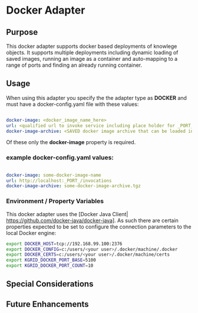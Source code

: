 # Docker Adapter

## Purpose
This docker adapter supports docker based deployments of knowlege objects. It supports multiple deployments including dynamic loading of saved images, running an image as a container and auto-mapping to a range of ports and finding an already running container.


## Usage
When using this adapter you specify the the adapter type as **DOCKER** and must have a docker-config.yaml file with these values:

``` yaml

docker-image: <docker_image_name_here>
url: <qualified url to invoke service including place holder for _PORT_>
docker-image-archive: <SAVED docker image archive that can be loaded into the local docker repository>
```

Of these only the **docker-image** property is required.

### example docker-config.yaml values:

``` yaml

docker-image: some-docker-image-name
url: http://localhost:_PORT_/invocations
docker-image-archive: some-docker-image-archive.tgz

```

### Environment / Property Variables
This docker adapter uses the [Docker Java Client| https://github.com/docker-java/docker-java]. As such there are certain properties expected to be set to configure the connection parameters to the local Docker engine:

``` sh
export DOCKER_HOST=tcp://192.168.99.100:2376
export DOCKER_CONFIG=c:/users/<your user>/.docker/machine/.docker
export DOCKER_CERTS=c:/users/<your user>/.docker/machine/certs
export KGRID_DOCKER_PORT_BASE=5100
export KGRID_DOCKER_PORT_COUNT=10
```

## Special Considerations



## Future Enhancements


